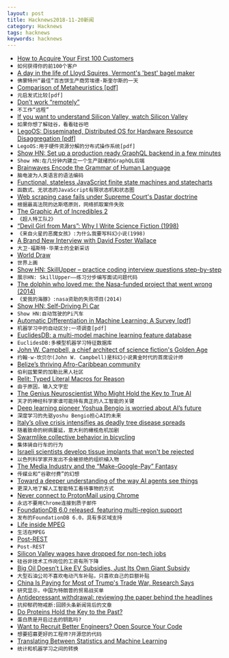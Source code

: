 ```yaml
---
layout: post
title: Hacknews2018-11-20新闻
category: Hacknews
tags: hacknews
keywords: hacknews
---
```




- [How to Acquire Your First 100 Customers](https://docs.google.com/document/d/104qgagSsp2rQQEDORGbYC0uqt0neYHCPxu-aUl4CuSQ/edit)
- `如何获得你的前100个客户`
- [A day in the life of Lloyd Squires, Vermont&#39;s &#39;best&#39; bagel maker](https://www.burlingtonfreepress.com/story/life/2018/11/19/lloyd-squires-myers-bagels-burlington/1977013002/)
- `佛蒙特州“最佳”百吉饼生产商劳埃德·斯奎尔斯的一天`
- [Comparison of Metaheuristics [pdf]](http://www2.cscamm.umd.edu/publications/BookChapter_CS-09-13.pdf)
- `元启发式比较[pdf]`
- [Don’t work “remotely”](http://blairreeves.me/2018/11/09/dont-work-remotely/?resubmit=hn)
- `不工作“远程”`
- [If you want to understand Silicon Valley, watch Silicon Valley](https://www.gatesnotes.com/About-Bill-Gates/Silicon-Valley)
- `如果你想了解硅谷，看看硅谷吧`
- [LegoOS: Disseminated, Distributed OS for Hardware Resource Disaggregation [pdf]](https://www.usenix.org/system/files/osdi18-shan.pdf)
- `LegoOS:用于硬件资源分解的分布式操作系统[pdf]`
- [Show HN: Set up a production ready GraphQL backend in a few minutes](https://hasura.io/diy-graphql-baas)
- `Show HN:在几分钟内建立一个生产就绪的GraphQL后端`
- [Brainwaves Encode the Grammar of Human Language](http://maxplanck.nautil.us/article/341/brainwaves-encode-the-grammar-of-human-language)
- `脑电波为人类语言的语法编码`
- [Functional, stateless JavaScript finite state machines and statecharts](https://xstate.js.org/docs/)
- `函数式、无状态的JavaScript有限状态机和状态图`
- [Web scraping case fails under Supreme Court&#39;s Dastar doctrine](http://blog.internetcases.com/2018/11/19/web-scraping-case-fails-under-dastar/)
- `根据最高法院的达斯塔原则，网络抓取案件失败`
- [The Graphic Art of Incredibles 2](http://joshholtsclaw.com/blog/2018/3/5/the-graphic-art-of-incredibles-2)
- `《超人特工队2》`
- [“Devil Girl from Mars”: Why I Write Science Fiction (1998)](http://web.mit.edu/m-i-t/articles/butler_talk_index.html)
- `《来自火星的恶魔女孩》:为什么我要写科幻小说(1998)`
- [A Brand New Interview with David Foster Wallace](https://electricliterature.com/a-brand-new-interview-with-david-foster-wallace-71c03223294b)
- `大卫·福斯特·华莱士的全新采访`
- [World Draw](https://worlddraw.withgoogle.com/explore)
- `世界上画`
- [Show HN: SkillUpper – practice coding interview questions step-by-step](https://skillupper.com)
- `展示HN: SkillUpper——练习分步编写面试问题代码`
- [The dolphin who loved me: the Nasa-funded project that went wrong (2014)](https://www.theguardian.com/environment/2014/jun/08/the-dolphin-who-loved-me)
- `《爱我的海豚》:nasa资助的失败项目(2014)`
- [Show HN: Self-Driving Pi Car](https://github.com/felipessalvatore/self_driving_pi_car)
- `Show HN:自动驾驶的Pi汽车`
- [Automatic Differentiation in Machine Learning: A Survey [pdf]](http://jmlr.org/papers/volume18/17-468/17-468.pdf)
- `机器学习中的自动区分:一项调查[pdf]`
- [EuclidesDB: a multi-model machine learning feature database](https://euclidesdb.readthedocs.io/en/latest/)
- `EuclidesDB:多模型机器学习特征数据库`
- [John W. Campbell, a chief architect of science fiction&#39;s Golden Age](https://www.latimes.com/books/la-ca-jc-astounding-20181115-story.html)
- `约翰·w·坎贝尔(John W. Campbell)是科幻小说黄金时代的首席设计师`
- [Belize’s thriving Afro-Caribbean community](http://www.bbc.com/travel/story/20181118-belizes-thriving-afro-caribbean-community)
- `伯利兹繁荣的加勒比黑人社区`
- [Relit: Typed Literal Macros for Reason](https://github.com/cyrus-/relit)
- `由于原因，输入文字宏`
- [The Genius Neuroscientist Who Might Hold the Key to True AI](https://www.wired.com/story/karl-friston-free-energy-principle-artificial-intelligence)
- `天才的神经科学家谁可能持有真正的人工智能的关键`
- [Deep learning pioneer Yoshua Bengio is worried about AI’s future](https://www.technologyreview.com/s/612434/one-of-the-fathers-of-ai-is-worried-about-its-future/)
- `深度学习的先驱yoshu Bengio担心AI的未来`
- [Italy’s olive crisis intensifies as deadly tree disease spreads](https://www.nature.com/articles/d41586-018-07389-8)
- `随着致命的树病蔓延，意大利的橄榄危机加剧`
- [Swarmlike collective behavior in bicycling](https://phys.org/news/2018-11-swarmlike-behavior-bicycling.html)
- `集体骑自行车的行为`
- [Israeli scientists develop tissue implants that won&#39;t be rejected](https://www.israel21c.org/israeli-scientists-develop-implanted-organs-made-from-patients-own-cells/)
- `以色列科学家开发出不会被拒绝的组织植入物`
- [The Media Industry and the “Make-Google-Pay” Fantasy](https://mondaynote.com/the-media-industry-and-the-make-google-pay-fantasy-1b4de36e3b04)
- `传媒业和“谷歌付费”的幻想`
- [Toward a deeper understanding of the way AI agents see things](https://code.fb.com/ai-research/ai-agents-see/)
- `更深入地了解人工智能特工看待事物的方式`
- [Never connect to ProtonMail using Chrome](https://old.reddit.com/r/ProtonMail/comments/9yl94k/never_connect_to_protonmail_using_chrome/)
- `永远不要用Chrome连接到质子邮件`
- [FoundationDB 6.0 released, featuring multi-region support](https://www.foundationdb.org/blog/foundationdb-6-0-15-released/)
- `发布的FoundationDB 6.0，具有多区域支持`
- [Life inside MPEG](http://blog.chiariglione.org/life-inside-mpeg/)
- `生活在MPEG`
- [Post-REST](https://www.tbray.org/ongoing/When/201x/2018/11/18/Post-REST)
- `Post-REST`
- [Silicon Valley wages have dropped for non-tech jobs](https://www.mercurynews.com/2018/11/18/silicon-valley-wages-have-dropped-for-all-except-highest-paying-jobs-report/)
- `硅谷非技术工作岗位的工资有所下降`
- [Big Oil Doesn’t Like EV Subsidies, Just Its Own Giant Subsidy](https://www.bloomberg.com/opinion/articles/2018-11-19/big-oil-vs-electric-cars-carbon-tax-would-level-playing-field)
- `大型石油公司不喜欢电动汽车补贴，只喜欢自己的巨额补贴`
- [China Is Paying for Most of Trump&#39;s Trade War, Research Says](https://www.bloomberg.com/news/articles/2018-11-19/china-is-paying-for-most-of-trump-s-trade-war-research-says)
- `研究显示，中国为特朗普的贸易战买单`
- [Antidepressant withdrawal: reviewing the paper behind the headlines](https://www.nationalelfservice.net/treatment/antidepressants/antidepressant-withdrawal-reviewing-the-paper-behind-the-headlines/)
- `抗抑郁药物戒断:回顾头条新闻背后的文章`
- [Do Proteins Hold the Key to the Past?](https://www.newyorker.com/magazine/2018/11/26/do-proteins-hold-the-key-to-the-past)
- `蛋白质是开启过去的钥匙吗?`
- [Want to Recruit Better Engineers? Open Source Your Code](https://angel.co/blog/want-to-recruit-better-engineers-open-source-your-code)
- `想要招募更好的工程师?开源您的代码`
- [Translating Between Statistics and Machine Learning](https://insights.sei.cmu.edu/sei_blog/2018/11/translating-between-statistics-and-machine-learning.html)
- `统计和机器学习之间的转换`

